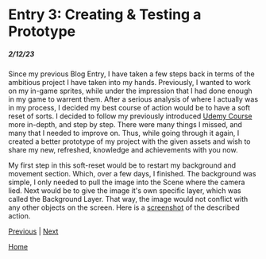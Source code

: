 # Entry 3: Creating & Testing a Prototype
##### 2/12/23

Since my previous Blog Entry, I have taken a few steps back in terms of the ambitious project I have taken into my hands. 
Previously, I wanted to work on my in-game sprites, while under the impression that I had done enough in my game to warrent them.
After a serious analysis of where I actually was in my process, I decided my best course of action would be to have a soft reset of sorts.
I decided to follow my previously introduced [Udemy Course](https://www.udemy.com/course/unity2drpg/) more in-depth, and step by step. There were many things I missed, and many that I needed to improve on.
Thus, while going through it again, I created a better prototype of my project with the given assets and wish to share my new, refreshed, knowledge and achievements with you now.

My first step in this soft-reset would be to restart my background and movement section. Which, over a few days, I finished. The background was simple, I only needed to pull the image into the Scene where the camera lied. 
Next would be to give the image it's own specific layer, which was called the Background Layer. That way, the image would not conflict with any other objects on the screen.
Here is a [screenshot](screenshot.png.png) of the described action.

[Previous](entry02.md) | [Next](entry04.md)

[Home](../README.md)
